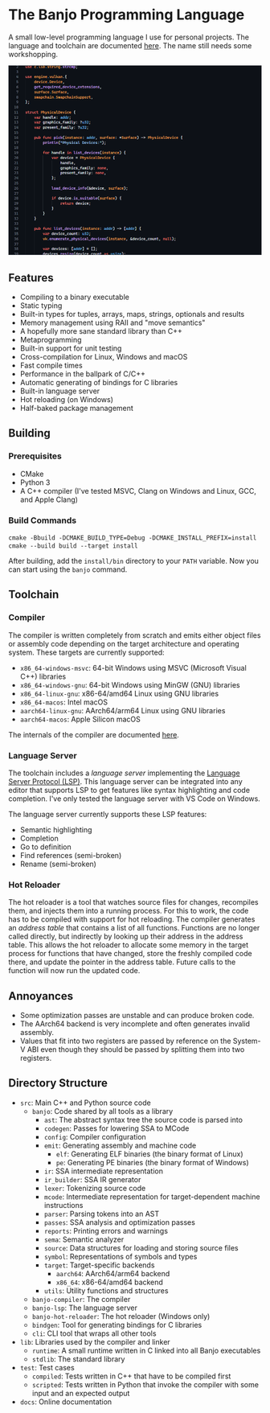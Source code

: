# The Banjo Programming Language

A small low-level programming language I use for personal projects. The language and toolchain are documented [here](https://chnoblouch.github.io/banjo-lang/). The name still needs some workshopping.

![Some Banjo source code in VSCode](docs/example.png?)

## Features

- Compiling to a binary executable
- Static typing
- Built-in types for tuples, arrays, maps, strings, optionals and results
- Memory management using RAII and "move semantics"
- A hopefully more sane standard library than C++
- Metaprogramming
- Built-in support for unit testing
- Cross-compilation for Linux, Windows and macOS
- Fast compile times
- Performance in the ballpark of C/C++
- Automatic generating of bindings for C libraries
- Built-in language server
- Hot reloading (on Windows)
- Half-baked package management

## Building

### Prerequisites

- CMake
- Python 3
- A C++ compiler (I've tested MSVC, Clang on Windows and Linux, GCC, and Apple Clang)

### Build Commands

```
cmake -Bbuild -DCMAKE_BUILD_TYPE=Debug -DCMAKE_INSTALL_PREFIX=install
cmake --build build --target install
```

After building, add the `install/bin` directory to your `PATH` variable. Now you can start using the `banjo` command.

## Toolchain

### Compiler

The compiler is written completely from scratch and emits either object files or assembly code depending on the target architecture and operating system. These targets are currently supported:

- `x86_64-windows-msvc`: 64-bit Windows using MSVC (Microsoft Visual C++) libraries
- `x86_64-windows-gnu`: 64-bit Windows using MinGW (GNU) libraries
- `x86_64-linux-gnu`: x86-64/amd64 Linux using GNU libraries 
- `x86_64-macos`: Intel macOS
- `aarch64-linux-gnu`: AArch64/arm64 Linux using GNU libraries
- `aarch64-macos`: Apple Silicon macOS

The internals of the compiler are documented [here](docs/compiler.md).

### Language Server

The toolchain includes a _language server_ implementing the [Language Server Protocol (LSP)](https://microsoft.github.io/language-server-protocol/). This language server can be integrated into any editor that supports LSP to get features like syntax highlighting and code completion. I've only tested the language server with VS Code on Windows.

The language server currently supports these LSP features:
- Semantic highlighting
- Completion
- Go to definition
- Find references (semi-broken)
- Rename (semi-broken)

### Hot Reloader

The hot reloader is a tool that watches source files for changes, recompiles them, and injects them into a running process. For this to work, the code has to be compiled with support for hot reloading. The compiler generates an _address table_ that contains a list of all functions. Functions are no longer called directly, but indirectly by looking up their address in the address table. This allows the hot reloader to allocate some memory in the target process for functions that have changed, store the freshly compiled code there, and update the pointer in the address table. Future calls to the function will now run the updated code.

## Annoyances

- Some optimization passes are unstable and can produce broken code.
- The AArch64 backend is very incomplete and often generates invalid assembly.
- Values that fit into two registers are passed by reference on the System-V ABI even though they should be passed by splitting them into two registers.

## Directory Structure

- `src`: Main C++ and Python source code
    - `banjo`: Code shared by all tools as a library
        - `ast`: The abstract syntax tree the source code is parsed into
        - `codegen`: Passes for lowering SSA to MCode
        - `config`: Compiler configuration
        - `emit`: Generating assembly and machine code
            - `elf`: Generating ELF binaries (the binary format of Linux)
            - `pe`: Generating PE binaries (the binary format of Windows)
        - `ir`: SSA intermediate representation
        - `ir_builder`: SSA IR generator
        - `lexer`: Tokenizing source code
        - `mcode`: Intermediate representation for target-dependent machine instructions
        - `parser`: Parsing tokens into an AST
        - `passes`: SSA analysis and optimization passes
        - `reports`: Printing errors and warnings
        - `sema`: Semantic analyzer
        - `source`: Data structures for loading and storing source files
        - `symbol`: Representations of symbols and types
        - `target`: Target-specific backends
            - `aarch64`: AArch64/arm64 backend
            - `x86_64`: x86-64/amd64 backend
        - `utils`: Utility functions and structures
    - `banjo-compiler`: The compiler
    - `banjo-lsp`: The language server
    - `banjo-hot-reloader`: The hot reloader (Windows only)
    - `bindgen`: Tool for generating bindings for C libraries
    - `cli`: CLI tool that wraps all other tools
- `lib`: Libraries used by the compiler and linker
    - `runtime`: A small runtime written in C linked into all Banjo executables
    - `stdlib`: The standard library
- `test`: Test cases
    - `compiled`: Tests written in C++ that have to be compiled first
    - `scripted`: Tests written in Python that invoke the compiler with some input and an expected output 
- `docs`: Online documentation
